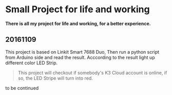 # Small Project for life and working
**There is all my project for life and working, for a better experience.**

## 20161109
This project is based on Linkit Smart 7688 Duo, Then run a python script from Arduino side and read the result. Acccording to the result light up different color LED Strip. 
> This project will checkout if somebody's K3 Cloud account is online, if so, the LED Stripe will turn into red.


to be continued
